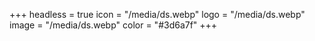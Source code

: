 +++
headless = true
icon = "/media/ds.webp"
logo = "/media/ds.webp"
image = "/media/ds.webp"
color = "#3d6a7f"
+++
